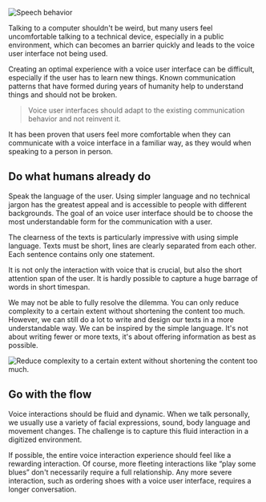 ![Speech behavior](/images/behavior/speechBehavior.png)

Talking to a computer shouldn't be weird, but many users feel uncomfortable talking to a technical device, especially in a public environment, which can becomes an barrier quickly and leads to the voice user interface not being used.

Creating an optimal experience with a voice user interface can be difficult, especially if the user has to learn new things. Known communication patterns that have formed during years of humanity help to understand things and should not be broken. 

> Voice user interfaces should adapt to the existing communication behavior and not reinvent it.

It has been proven that users feel more comfortable when they can communicate with a voice interface in a familiar way, as they would when speaking to a person in person.

## Do what humans already do

Speak the language of the user. Using simpler language and no technical jargon has the greatest appeal and is accessible to people with different backgrounds. The goal of an voice user interface should be to choose the most understandable form for the communication with a user. 

The clearness of the texts is particularly impressive with using simple language. Texts must be short, lines are clearly separated from each other. Each sentence contains only one statement.

It is not only the interaction with voice that is crucial, but also the short attention span of the user. It is hardly possible to capture a huge barrage of words in short timespan.

We may not be able to fully resolve the dilemma. You can only reduce complexity to a certain extent without shortening the content too much. However, we can still do a lot to write and design our texts in a more understandable way. We can be inspired by the simple language. It's not about writing fewer or more texts, it's about offering information as best as possible.

![Reduce complexity to a certain extent without shortening the content too much.](/images/behavior/doWhatHumansAlreadyDo.png)

## Go with the flow

Voice interactions should be fluid and dynamic. When we talk personally, we usually use a variety of facial expressions, sound, body language and movement changes. The challenge is to capture this fluid interaction in a digitized environment.

If possible, the entire voice interaction experience should feel like a rewarding interaction. Of course, more fleeting interactions like “play some blues” don't necessarily require a full relationship. Any more severe interaction, such as ordering shoes with a voice user interface, requires a longer conversation.
